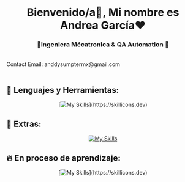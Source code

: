 <h1 align="center">Bienvenido/a👋, Mi nombre es Andrea García❤️</h1>
<h3 align="center">🔷Ingeniera Mécatronica  & QA Automation 🔷</h3>



<br>
Contact Email: anddysumptermx@gmail.com
<br>
<br>

## :thought_balloon:  Lenguajes y Herramientas:

<div align="center">

[![My Skills](https://skillicons.dev/icons?i=java,js,postman,selenium,html,git,github,)](https://skillicons.dev)

</div>


## 🤯 Extras:

<div align="center">

[![My Skills](https://skillicons.dev/icons?i=cpp,figma,ps,vscode,ai,autocad)](https://skillicons.dev)

</div>

	
## 🔥 En proceso de aprendizaje:

<div align="center">

[![My Skills](https://skillicons.dev/icons?i=express,ts,php,next,nestjs,jest,nodejs,firebase,aws,)](https://skillicons.dev)

</div>
<br>
